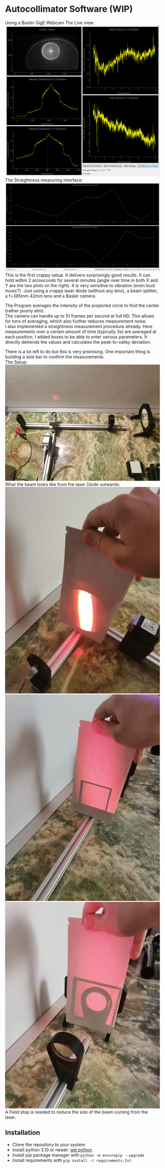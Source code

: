 # Autocollimator Software (WIP)

Using a Basler GigE Webcam
The Live view:
![image](images/autocollimator_live_20241113_210404.png)
The Straightness measuring interface:
![image](images/straightness_measurement_20241113_213029.png)
This is the first crappy setup. It delivers surprisingly good results. It can hold within 2 arcseconds for several minutes (angle over time in both X and Y are the two plots on the right). It is very sensitive to vibration (even loud music?).
Just using a crappy laser diode (without any lens), a beam splitter, a f=385mm 42mm lens and a Basler camera.

The Program averages the intensity of the projected circle to find the center (rather poorly atm).  
The camera can handle up to 51 frames per second at full HD. This allows for tons of averaging, which also further reduces measurement noise.  
I also implemented a straightness measurement procedure already. Here measurements over a certain amount of time (typically 3s) are averaged at each position. 
I added boxes to be able to enter various parameters. It directly detrends the values and calculates the peak-to-valley deviation. 

There is a lot left to do but this is very promising. One important thing is building a sine bar to confirm the measurements.  
The Setup:
![image](images/overview.jpg)
What the beam looks like from the laser Diode outwards:
![image](images/path1.jpg)
![image](images/path2.jpg)
![image](images/path3.jpg)
A Field stop is needed to reduce the size of the beam coming from the laser.

## Installation

- Clone the repository to your system
- Install python 3.10 or newer: [get python](https://www.python.org/downloads/)
- Install pip package manager with ```python -m ensurepip --upgrade```
- Install requirements with ```pip install -r requirements.txt```
